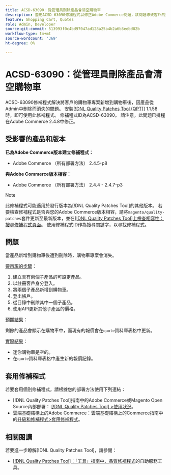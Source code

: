 ```yaml
---
title: ACSD-63090：從管理員刪除產品會清空購物車
description: 套用ACSD-63090修補程式以修正Adobe Commerce問題，該問題導致客戶的購物車專案在新增到購物車後因產品被刪除而消失。
feature: Shopping Cart, Quotes
role: Admin, Developer
source-git-commit: 513993f0c4bd97047ad128a25a4b2a6b3eebd82b
workflow-type: tm+mt
source-wordcount: '369'
ht-degree: 0%

---
```


# ACSD-63090：從管理員刪除產品會清空購物車

ACSD-63090修補程式解決將客戶的購物車專案新增到購物車後，因產品從Admin中刪除而消失的問題。 安裝[[!DNL Quality Patches Tool (QPT)]](/help/tools/quality-patches-tool/quality-patches-tool-to-self-serve-quality-patches.md) 1.1.58時，即可使用此修補程式。 修補程式ID為ACSD-63090。 請注意，此問題已排程在Adobe Commerce 2.4.8中修正。

## 受影響的產品和版本

**已為Adobe Commerce版本建立修補程式：**

* Adobe Commerce （所有部署方法） 2.4.5-p8

**與Adobe Commerce版本相容：**

* Adobe Commerce （所有部署方法） 2.4.4 - 2.4.7-p3

>[!NOTE]
>
>此修補程式可能適用於發行版本為[!DNL Quality Patches Tool]的其他版本。 若要檢查修補程式是否與您的Adobe Commerce版本相容，請將`magento/quality-patches`套件更新至最新版本，並在[[!DNL Quality Patches Tool]上檢查相容性：搜尋修補程式頁面](https://experienceleague.adobe.com/tools/commerce-quality-patches/index.html?lang=zh-Hant)。 使用修補程式ID作為搜尋關鍵字，以尋找修補程式。

## 問題

當產品新增到購物車後遭到刪除時，購物車專案會消失。

<u>要再現的步驟</u>：

1. 建立具有兩個子產品的可設定產品。
1. 以註冊客戶身分登入。
1. 將兩個子產品新增到購物車。
1. 登出帳戶。
1. 從目錄中刪除其中一個子產品。
1. 使用API更新其他子產品的價格。

<u>預期結果</u>：

剩餘的產品會顯示在購物車中，而現有的報價會在`quote`資料庫表格中更新。

<u>實際結果</u>：

* 迷你購物車是空的。
* 在`quote`資料庫表格中產生新的報價記錄。

## 套用修補程式

若要套用個別修補程式，請根據您的部署方法使用下列連結：

* [!DNL Quality Patches Tool]指南中的Adobe Commerce或Magento Open Source內部部署： [[!DNL Quality Patches Tool] >使用狀況](/help/tools/quality-patches-tool/usage.md)。
* 雲端基礎結構上的Adobe Commerce：雲端基礎結構上的Commerce指南中的[升級和修補程式>套用修補程式](https://experienceleague.adobe.com/docs/commerce-cloud-service/user-guide/develop/upgrade/apply-patches.html?lang=zh-Hant)。

## 相關閱讀

若要進一步瞭解[!DNL Quality Patches Tool]，請參閱：

* [[!DNL Quality Patches Tool]：「工具」指南中，品質修補程式](/help/tools/quality-patches-tool/quality-patches-tool-to-self-serve-quality-patches.md)的自助服務工具。
